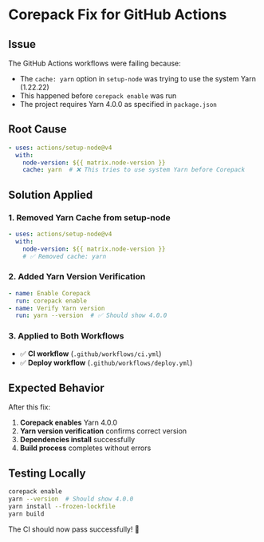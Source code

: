 # Corepack Fix for GitHub Actions

## Issue
The GitHub Actions workflows were failing because:
- The `cache: yarn` option in `setup-node` was trying to use the system Yarn (1.22.22)
- This happened before `corepack enable` was run
- The project requires Yarn 4.0.0 as specified in `package.json`

## Root Cause
```yaml
- uses: actions/setup-node@v4
  with:
    node-version: ${{ matrix.node-version }}
    cache: yarn  # ❌ This tries to use system Yarn before Corepack
```

## Solution Applied

### 1. Removed Yarn Cache from setup-node
```yaml
- uses: actions/setup-node@v4
  with:
    node-version: ${{ matrix.node-version }}
    # ✅ Removed cache: yarn
```

### 2. Added Yarn Version Verification
```yaml
- name: Enable Corepack
  run: corepack enable
- name: Verify Yarn version
  run: yarn --version  # ✅ Should show 4.0.0
```

### 3. Applied to Both Workflows
- ✅ **CI workflow** (`.github/workflows/ci.yml`)
- ✅ **Deploy workflow** (`.github/workflows/deploy.yml`)

## Expected Behavior
After this fix:
1. **Corepack enables** Yarn 4.0.0
2. **Yarn version verification** confirms correct version
3. **Dependencies install** successfully
4. **Build process** completes without errors

## Testing Locally
```bash
corepack enable
yarn --version  # Should show 4.0.0
yarn install --frozen-lockfile
yarn build
```

The CI should now pass successfully! 🎉
